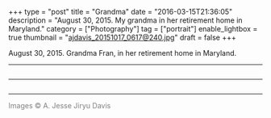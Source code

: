+++
type = "post"
title = "Grandma"
date = "2016-03-15T21:36:05"
description = "August 30, 2015. My grandma in her retirement home in Maryland."
category = ["Photography"]
tag = ["portrait"]
enable_lightbox = true
thumbnail = "ajdavis_20151017_0617@240.jpg"
draft = false
+++

<p>August 30, 2015. Grandma Fran, in her retirement home in Maryland.</p>
<hr />
<p><img alt="" src="ajdavis_20151017_0617.jpg" /></p>
<hr />
<p><img alt="" src="ajdavis_20151017_0625.jpg" /></p>
<hr />
<p><span style="color: gray">Images &copy; A. Jesse Jiryu Davis</span></p>
